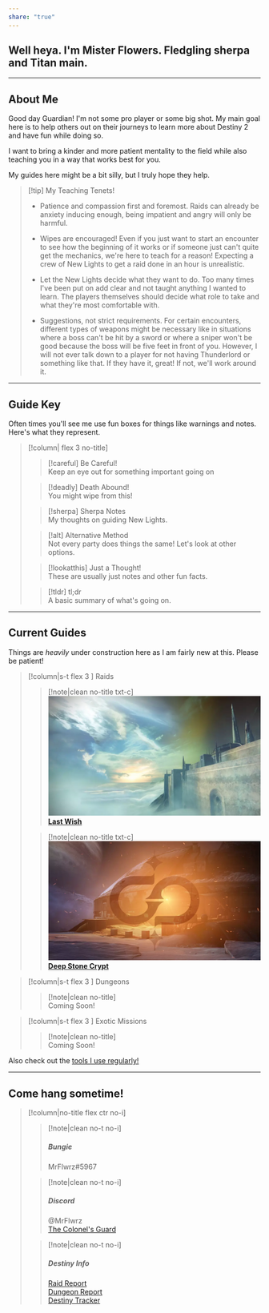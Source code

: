 ```yaml
---  
share: "true"  
---  
```

  
## Well heya. I'm Mister Flowers. Fledgling sherpa and Titan main.  
  
----  
  
## About Me  
  
Good day Guardian! I'm not some pro player or some big shot. My main goal here is to help others out on their journeys to learn more about Destiny 2 and have fun while doing so.  
  
I want to bring a kinder and more patient mentality to the field while also teaching you in a way that works best for you.  
  
My guides here might be a bit silly, but I truly hope they help.  
  
> [!tip] My Teaching Tenets!  
>  
> - Patience and compassion first and foremost. Raids can already be anxiety inducing enough, being impatient and angry will only be harmful.  
>  
>  
> - Wipes are encouraged! Even if you just want to start an encounter to see how the beginning of it works or if someone just can't quite get the mechanics, we're here to teach for a reason! Expecting a crew of New Lights to get a raid done in an hour is unrealistic.  
>  
>  
> - Let the New Lights decide what they want to do. Too many times I've been put on add clear and not taught anything I wanted to learn. The players themselves should decide what role to take and what they're most comfortable with.  
>  
>  
> - Suggestions, not strict requirements. For certain encounters, different types of weapons might be necessary like in situations where a boss can't be hit by a sword or where a sniper won't be good because the boss will be five feet in front of you. However, I will not ever talk down to a player for not having Thunderlord or something like that. If they have it, great! If not, we'll work around it.  
  
---  
  
## Guide Key  
  
Often times you'll see me use fun boxes for things like warnings and notes. Here's what they represent.  
  
> [!column| flex 3 no-title]  
>  
> > [!careful] Be Careful!  
> > Keep an eye out for something important going on  
>  
> > [!deadly] Death Abound!  
> > You might wipe from this!  
>  
> > [!sherpa] Sherpa Notes  
> > My thoughts on guiding New Lights.  
>  
> > [!alt] Alternative Method  
> > Not every party does things the same! Let's look at other options.  
>  
> > [!lookatthis] Just a Thought!  
> > These are usually just notes and other fun facts.  
>  
> > [!tldr] tl;dr  
> > A basic summary of what's going on.  
  
----  
  
## Current Guides  
  
Things are *heavily* under construction here as I am fairly new at this. Please be patient!  
  
> [!column|s-t flex 3 ] Raids  
>  
> > [!note|clean no-title txt-c]  
> > ![sban hsmall ws-med](./Attachments/LW%20Images/LW_Banner.webp)  
> > **[Last Wish](./Raids/Last%20Wish/0.%20Intro%20to%20Last%20Wish.md)**  
>  
> > [!note|clean no-title txt-c]  
> > ![sban hsmall ws-med](./Attachments/DSC%20Images/DSC_banner.webp)  
> > **[Deep Stone Crypt](./Raids/Deep%20Stone%20Crypt/0.%20Intro%20to%20Deep%20Stone%20Crypt.md)**  
  
> [!column|s-t flex 3 ] Dungeons  
>  
> > [!note|clean no-title]  
> > Coming Soon!  
  
> [!column|s-t flex 3 ] Exotic Missions  
>  
> > [!note|clean no-title]  
> > Coming Soon!  
  
Also check out the [tools I use regularly!](Useful%20tools.md)  
  
---  
  
## Come hang sometime!  
  
> [!column|no-title flex ctr no-i]  
>  
> > [!note|clean no-t no-i]  
> > ##### Bungie  
> > MrFlwrz#5967  
>  
> > [!note|clean no-t no-i]  
> > ##### Discord  
> > @MrFlwrz  
> > [The Colonel's Guard](https://discord.com/invite/SJujZm2WDw)  
>  
> > [!note|clean no-t no-i]  
> > ##### Destiny Info  
> > [Raid Report](https://raid.report/pc/4611686018491494988)  
> > [Dungeon Report](https://dungeon.report/pc/4611686018491494988)  
> > [Destiny Tracker](https://destinytracker.com/destiny-2/profile/bungie/4611686018491494988/overview)  
